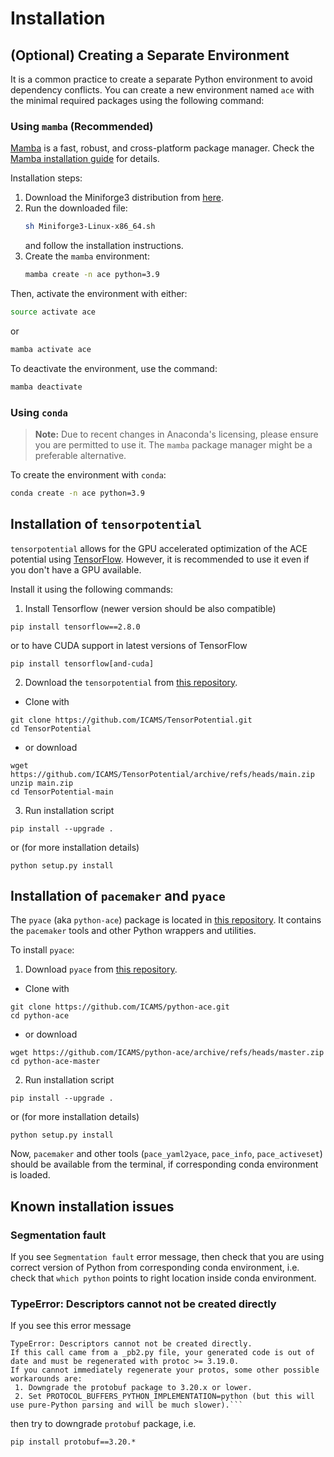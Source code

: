 # Installation

## (Optional) Creating a Separate Environment

It is a common practice to create a separate Python environment to avoid dependency conflicts. You can create a new environment named `ace` with the minimal required packages using the following command:


### Using `mamba` (Recommended)

[Mamba](https://mamba.readthedocs.io/en/latest/index.html) is a fast, robust, and cross-platform package manager. Check the [Mamba installation guide](https://mamba.readthedocs.io/en/latest/installation/mamba-installation.html) for details.

Installation steps:
1. Download the Miniforge3 distribution from [here](https://github.com/conda-forge/miniforge?tab=readme-ov-file#miniforge3).
2. Run the downloaded file:
   ```bash
   sh Miniforge3-Linux-x86_64.sh
   ```
   and follow the installation instructions.
3. Create the `mamba` environment:
   ```bash
   mamba create -n ace python=3.9
   ```

Then, activate the environment with either:
```bash
source activate ace
```
or
```bash
mamba activate ace
```
To deactivate the environment, use the command:
```bash
mamba deactivate
```

### Using `conda`
> **Note:** Due to recent changes in Anaconda's licensing, please ensure you are permitted to use it. The `mamba` package manager might be a preferable alternative.

To create the environment with `conda`:
```bash
conda create -n ace python=3.9
```

## Installation of `tensorpotential`

`tensorpotential` allows for the GPU accelerated optimization of the ACE potential using [TensorFlow](https://www.tensorflow.org/).
However, it is recommended to use it even if you don't have a GPU available.


Install it using the following commands:

1. Install Tensorflow (newer version should be also compatible)
```
pip install tensorflow==2.8.0 
```
or to have CUDA support in latest versions of TensorFlow
```
pip install tensorflow[and-cuda] 
```

2. Download the `tensorpotential` from [this repository](https://github.com/ICAMS/TensorPotential).
* Clone with
```
git clone https://github.com/ICAMS/TensorPotential.git
cd TensorPotential
```
* or download
```
wget https://github.com/ICAMS/TensorPotential/archive/refs/heads/main.zip
unzip main.zip
cd TensorPotential-main
```
3. Run installation script
```
pip install --upgrade .
```
or (for more installation details)
```
python setup.py install
```

## Installation of `pacemaker` and `pyace`

The `pyace` (aka `python-ace`) package is located in [this repository](https://github.com/ICAMS/python-ace).
It contains the `pacemaker` tools and other Python wrappers and utilities.

To install `pyace`:

1. Download `pyace` from [this repository](https://github.com/ICAMS/python-ace).
* Clone with
```
git clone https://github.com/ICAMS/python-ace.git
cd python-ace
```

* or download 
```
wget https://github.com/ICAMS/python-ace/archive/refs/heads/master.zip
cd python-ace-master
```
2. Run installation script
```
pip install --upgrade .
```
or (for more installation details)
```
python setup.py install
```

Now, `pacemaker` and other tools (`pace_yaml2yace`, `pace_info`, `pace_activeset`) should be available from the terminal, if corresponding conda environment is loaded.

## Known installation issues

### Segmentation fault
If you see `Segmentation fault` error message, then check that you are using correct version of Python from corresponding conda environment,
i.e. check that `which python` points to right location inside conda environment.

### TypeError: Descriptors cannot not be created directly
If you see this error message
```
TypeError: Descriptors cannot not be created directly.
If this call came from a _pb2.py file, your generated code is out of date and must be regenerated with protoc >= 3.19.0.
If you cannot immediately regenerate your protos, some other possible workarounds are:
 1. Downgrade the protobuf package to 3.20.x or lower.
 2. Set PROTOCOL_BUFFERS_PYTHON_IMPLEMENTATION=python (but this will use pure-Python parsing and will be much slower).```
```
then try to downgrade `protobuf` package, i.e.
```
pip install protobuf==3.20.*
```
